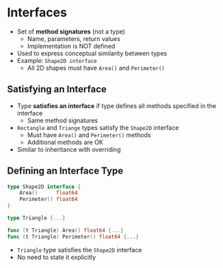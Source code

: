# Interfaces

- Set of **method signatures** (not a type)
    - Name, parameters, return values
    - Implementation is NOT defined
- Used to express conceptual similarity between types
- Example: `Shape2D interface`
    - All 2D shapes must have `Area()` and `Perimeter()`

## Satisfying an Interface
- Type **satisfies an interface** if type defines all methods specified in the interface
    - Same method signatures
- `Rectangle` and `Triange` types satisfy the `Shape2D` interface
    - Must have `Area()` and `Perimeter()` methods
    - Additional methods are OK
- Similar to inheritance with overriding

## Defining an Interface Type
```go
type Shape2D interface {
    Area()      float64
    Perimeter() float64
}

type Triangle {...} 

func (t Triangle) Area() float64 {...}
func (t Triangle) Perimeter() float64 {...}
```
- `Triangle` type satisfies the `Shape2D` interface
- No need to state it explicitly